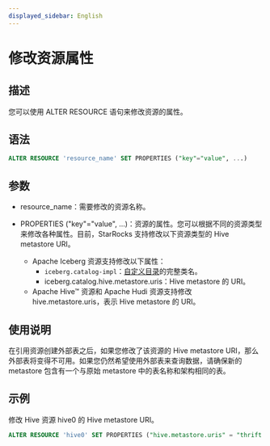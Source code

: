 ```yaml
---
displayed_sidebar: English
---
```


# 修改资源属性

## 描述

您可以使用 ALTER RESOURCE 语句来修改资源的属性。

## 语法

```SQL
ALTER RESOURCE 'resource_name' SET PROPERTIES ("key"="value", ...)
```

## 参数

- resource_name：需要修改的资源名称。

- PROPERTIES ("key"="value", ...)：资源的属性。您可以根据不同的资源类型来修改各种属性。目前，StarRocks 支持修改以下资源类型的 Hive metastore URI。
  - Apache Iceberg 资源支持修改以下属性：
    - `iceberg.catalog-impl`：[自定义目录](../../../data_source/External_table.md)的完整类名。
    - iceberg.catalog.hive.metastore.uris：Hive metastore 的 URI。
  - Apache Hive™ 资源和 Apache Hudi 资源支持修改 hive.metastore.uris，表示 Hive metastore 的 URI。

## 使用说明

在引用资源创建外部表之后，如果您修改了该资源的 Hive metastore URI，那么外部表将变得不可用。如果您仍然希望使用外部表来查询数据，请确保新的 metastore 包含有一个与原始 metastore 中的表名称和架构相同的表。

## 示例

修改 Hive 资源 hive0 的 Hive metastore URI。

```SQL
ALTER RESOURCE 'hive0' SET PROPERTIES ("hive.metastore.uris" = "thrift://xx.xx.xx.xx:9083")
```
